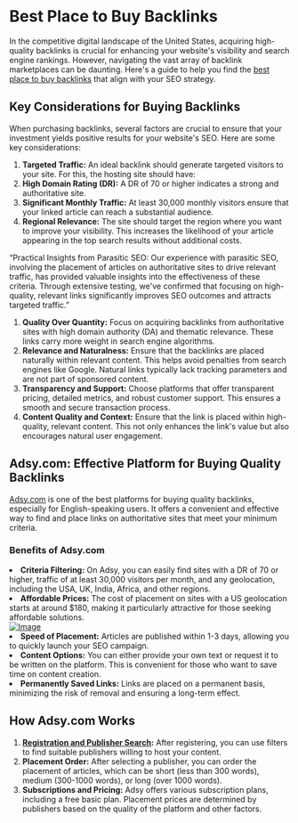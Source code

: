 <h1>Best Place to Buy Backlinks</h1>
<p>In the competitive digital landscape of the United States, acquiring high-quality backlinks is crucial for enhancing your website's visibility and search engine rankings. However, navigating the vast array of backlink marketplaces can be daunting. Here's a guide to help you find the <a href="https://ref.adsy.com/?ref=referral&ref_type=direct&ref_id=jcckfooeo3etdkvh&ref_item=3">best place to buy backlinks</a> that align with your SEO strategy.</p>
<h2>Key Considerations for Buying Backlinks</h2>
<p>When purchasing backlinks, several factors are crucial to ensure that your investment yields positive results for your website's SEO. Here are some key considerations:</p>
<ol>
<li><strong>Targeted Traffic:</strong> An ideal backlink should generate targeted visitors to your site. For this, the hosting site should have:</li>
<li><strong>High Domain Rating (DR):</strong> A DR of 70 or higher indicates a strong and authoritative site.</li>
<li><strong>Significant Monthly Traffic:</strong> At least 30,000 monthly visitors ensure that your linked article can reach a substantial audience.</li>
<li><strong>Regional Relevance:</strong> The site should target the region where you want to improve your visibility. This increases the likelihood of your article appearing in the top search results without additional costs.</li>
</ol>


<p>“Practical Insights from Parasitic SEO:</strong> Our experience with parasitic SEO, involving the placement of articles on authoritative sites to drive relevant traffic, has provided valuable insights into the effectiveness of these criteria. Through extensive testing, we've confirmed that focusing on high-quality, relevant links significantly improves SEO outcomes and attracts targeted traffic.”</p>


<ol>
<li><strong>Quality Over Quantity:</strong> Focus on acquiring backlinks from authoritative sites with high domain authority (DA) and thematic relevance. These links carry more weight in search engine algorithms.</li>


<li><strong>Relevance and Naturalness:</strong> Ensure that the backlinks are placed naturally within relevant content. This helps avoid penalties from search engines like Google. Natural links typically lack tracking parameters and are not part of sponsored content.</li>


<li><strong>Transparency and Support:</strong> Choose platforms that offer transparent pricing, detailed metrics, and robust customer support. This ensures a smooth and secure transaction process.</li>


<li><strong>Content Quality and Context:</strong> Ensure that the link is placed within high-quality, relevant content. This not only enhances the link's value but also encourages natural user engagement.</li>
</ol>
<h2>Adsy.com: Effective Platform for Buying Quality Backlinks</h2>
<p><a href="https://ref.adsy.com/?ref=referral&ref_type=direct&ref_id=jcckfooeo3etdkvh&ref_item=3">Adsy.com</a> is one of the best platforms for buying quality backlinks, especially for English-speaking users. It offers a convenient and effective way to find and place links on authoritative sites that meet your minimum criteria.</p>
<h3>Benefits of Adsy.com</h3>
</ol>
<li><strong>Criteria Filtering:</strong> On Adsy, you can easily find sites with a DR of 70 or higher, traffic of at least 30,000 visitors per month, and any geolocation, including the USA, UK, India, Africa, and other regions.</li>


<li><strong>Affordable Prices:</strong> The cost of placement on sites with a US geolocation starts at around $180, making it particularly attractive for those seeking affordable solutions.</li>
<a href="https://github.com/user-attachments/assets/19a150a7-f5eb-4289-8f77-e3ed455b90ec">
    <img src="https://github.com/user-attachments/assets/19a150a7-f5eb-4289-8f77-e3ed455b90ec" alt="Image">
</a>


<li><strong>Speed of Placement:</strong> Articles are published within 1-3 days, allowing you to quickly launch your SEO campaign.</li>


<li><strong>Content Options:</strong> You can either provide your own text or request it to be written on the platform. This is convenient for those who want to save time on content creation.</li>


<li><strong>Permanently Saved Links:</strong> Links are placed on a permanent basis, minimizing the risk of removal and ensuring a long-term effect.</li>
</ol>


<h2>How Adsy.com Works</h2>
<ol>
<li><strong><a href="https://ref.adsy.com/?ref=referral&ref_type=direct&ref_id=jcckfooeo3etdkvh&ref_item=3">Registration and Publisher Search</a>:</strong> After registering, you can use filters to find suitable publishers willing to host your content.</li>


<li><strong>Placement Order:</strong> After selecting a publisher, you can order the placement of articles, which can be short (less than 300 words), medium (300-1000 words), or long (over 1000 words).</li>


<li><strong>Subscriptions and Pricing:</strong> Adsy offers various subscription plans, including a free basic plan. Placement prices are determined by publishers based on the quality of the platform and other factors.</li>
</ol>
